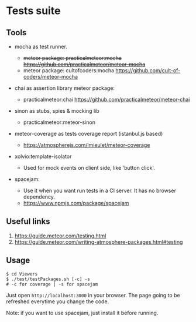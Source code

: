 # Tests suite

## Tools
+ mocha as test runner. 
    + ~~meteor package: practicalmeteor:mocha 
    https://github.com/practicalmeteor/meteor-mocha~~
    + meteor package: cultofcoders:mocha 
    https://github.com/cult-of-coders/meteor-mocha

+ chai as assertion library meteor package:
    + practicalmeteor:chai https://github.com/practicalmeteor/meteor-chai

+ sinon as stubs, spies & mocking lib 
    + practicalmeteor:meteor-sinon

+ meteor-coverage as tests coverage report (istanbul.js based) 
    + https://atmospherejs.com/lmieulet/meteor-coverage

+ xolvio:template-isolator 
    + Used for mock events on client side, like 'button click'.

+ spacejam:
    + Use it when you want run tests in a CI server. It has no browser dependency.
    + https://www.npmjs.com/package/spacejam

## Useful links
1. https://guide.meteor.com/testing.html
2. https://guide.meteor.com/writing-atmosphere-packages.html#testing

## Usage

```
$ cd Viewers
$ ./test/testPackages.sh [-c] -s
# -c for coverage | -s for spacejam
```

Just open  `http://localhost:3000` in your browser. The page going to be refreshed everytime you change the code.

Note: if you want to use spacejam, just install it before running. 


